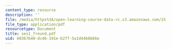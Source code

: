 ```yaml
---
content_type: resource
description: ''
file: /media/https%3A/open-learning-course-data-rc.s3.amazonaws.com/15-066j-system-optimization-and-analysis-for-manufacturing-summer-2003/60367b40dc46191eb2ff5a1d44b8b66e_ses1_freund.pdf
file_type: application/pdf
resourcetype: Document
title: ses1_freund.pdf
uid: 60367b40-dc46-191e-b2ff-5a1d44b8b66e
---
```

